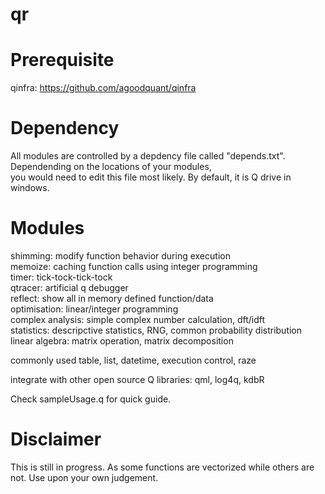 # qr

 Prerequisite
 ===========
 qinfra: https://github.com/agoodquant/qinfra
 
 Dependency
 ===========
 All modules are controlled by a depdency file called "depends.txt". Dependending on the locations of your modules,</br>
 you would need to edit this file most likely. By default, it is Q drive in windows. 
 
 Modules
 ===========
 shimming: modify function behavior during execution</br>
 memoize: caching function calls using integer programming </br>
 timer: tick-tock-tick-tock</br>
 qtracer: artificial q debugger</br>
 reflect: show all in memory defined function/data</br>
 optimisation: linear/integer programming</br>
 complex analysis: simple complex number calculation, dft/idft</br>
 statistics: descripctive statistics, RNG, common probability distribution</br>
 linear algebra: matrix operation, matrix decomposition</br>
 
 commonly used table, list, datetime, execution control, raze </br>
 
 integrate with other open source Q libraries: qml, log4q, kdbR </br>
 
 Check sampleUsage.q for quick guide.
 
 Disclaimer
 ===========
 This is still in progress. As some functions are vectorized while others are not. Use upon your own judgement.
